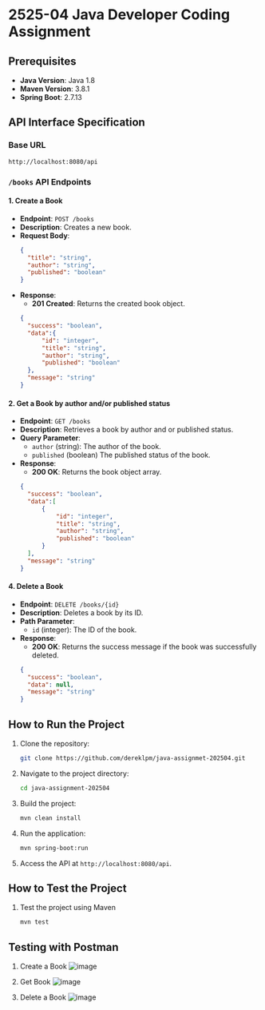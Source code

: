 # 2525-04 Java Developer Coding Assignment

## Prerequisites
- **Java Version**: Java 1.8
- **Maven Version**: 3.8.1
- **Spring Boot**: 2.7.13

## API Interface Specification

### Base URL
```
http://localhost:8080/api
```

### `/books` API Endpoints

#### 1. Create a Book
- **Endpoint**: `POST /books`
- **Description**: Creates a new book.
- **Request Body**:
  ```json
  {
    "title": "string",
    "author": "string",
    "published": "boolean"
  }
  ```
- **Response**:
  - **201 Created**: Returns the created book object.
  ```json
  {
    "success": "boolean",
    "data":{
        "id": "integer",
        "title": "string",
        "author": "string",
        "published": "boolean"
    },
    "message": "string"
  }
  ```

#### 2. Get a Book by author and/or published status
- **Endpoint**: `GET /books`
- **Description**: Retrieves a book by author and or published status.
- **Query Parameter**:
  - `author` (string): The author of the book.
  - `published` (boolean) The published status of the book.
- **Response**:
  - **200 OK**: Returns the book object array.
  ```json
  {
    "success": "boolean",
    "data":[
        {
            "id": "integer",
            "title": "string",
            "author": "string",
            "published": "boolean"
        }
    ],
    "message": "string"
  }
  ```

#### 4. Delete a Book
- **Endpoint**: `DELETE /books/{id}`
- **Description**: Deletes a book by its ID.
- **Path Parameter**:
  - `id` (integer): The ID of the book.
- **Response**:
  - **200 OK**: Returns the success message if the book was successfully deleted.
  ```json
  {
    "success": "boolean",
    "data": null,
    "message": "string"
  }
  ```

## How to Run the Project

1. Clone the repository:
   ```bash
   git clone https://github.com/dereklpm/java-assignmet-202504.git
   ```
2. Navigate to the project directory:
   ```bash
   cd java-assignment-202504
   ```
3. Build the project:
   ```bash
   mvn clean install
   ```
4. Run the application:
   ```bash
   mvn spring-boot:run
   ```
5. Access the API at `http://localhost:8080/api`.

## How to Test the Project
1. Test the project using Maven
   ```bash
   mvn test
   ```
   
## Testing with Postman
1. Create a Book
![image](https://github.com/user-attachments/assets/b11e4723-e0cd-4854-90b8-82655ea975cd)

2. Get Book
![image](https://github.com/user-attachments/assets/a40eaa60-6835-4639-b022-5d21adb1212b)

3. Delete a Book
![image](https://github.com/user-attachments/assets/7ffbb133-0a80-4cdc-bdf8-24fbb281b22f)

